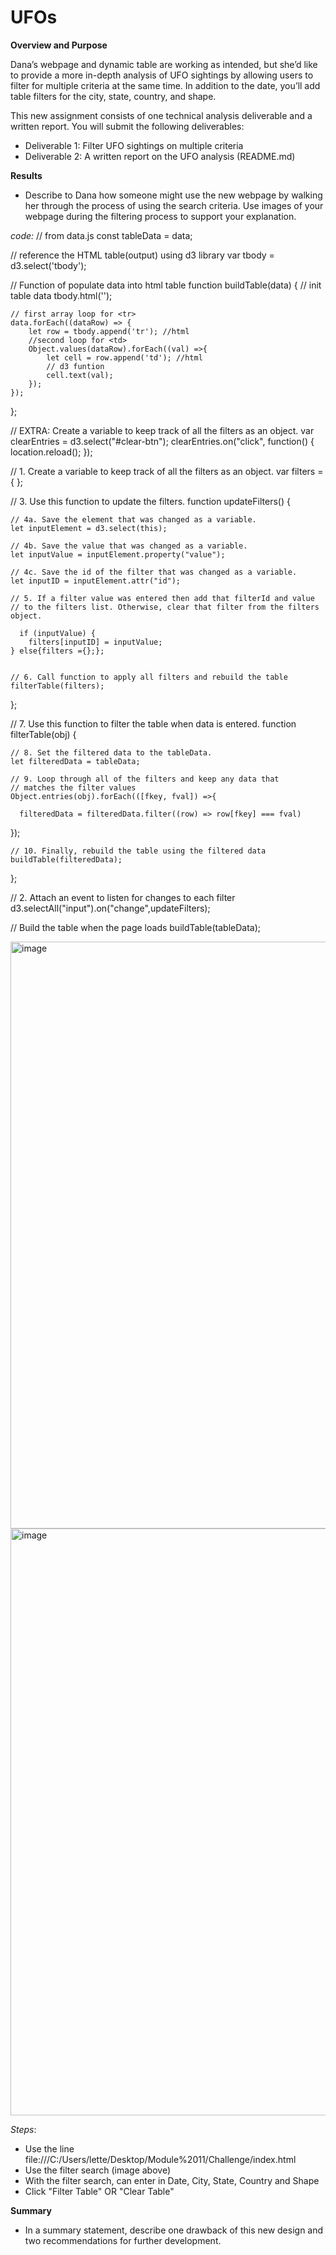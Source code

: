 # UFOs

**Overview and Purpose**

Dana’s webpage and dynamic table are working as intended, but she’d like to provide a more in-depth analysis of UFO sightings by allowing users to filter for multiple criteria at the same time. In addition to the date, you’ll add table filters for the city, state, country, and shape.

This new assignment consists of one technical analysis deliverable and a written report. You will submit the following deliverables:

  * Deliverable 1: Filter UFO sightings on multiple criteria
  * Deliverable 2: A written report on the UFO analysis (README.md)

**Results**
 * Describe to Dana how someone might use the new webpage by walking her through the process of using the search criteria. Use images of your webpage during the filtering process to support your explanation.

_code:_
// from data.js
const tableData = data;

// reference the HTML table(output) using d3 library
var tbody = d3.select('tbody');

// Function of populate data into html table
function buildTable(data) {
    // init table data
    tbody.html('');

    // first array loop for <tr>
    data.forEach((dataRow) => {
        let row = tbody.append('tr'); //html
        //second loop for <td>
        Object.values(dataRow).forEach((val) =>{
            let cell = row.append('td'); //html
            // d3 funtion 
            cell.text(val);
        });
    });

};

// EXTRA: Create a variable to keep track of all the filters as an object.
var clearEntries = d3.select("#clear-btn");
clearEntries.on("click", function() {
  location.reload();
});



// 1. Create a variable to keep track of all the filters as an object.
var filters = {
};

// 3. Use this function to update the filters. 
function updateFilters() {

    // 4a. Save the element that was changed as a variable.
    let inputElement = d3.select(this);

    // 4b. Save the value that was changed as a variable.
    let inputValue = inputElement.property("value");

    // 4c. Save the id of the filter that was changed as a variable.
    let inputID = inputElement.attr("id");
  
    // 5. If a filter value was entered then add that filterId and value
    // to the filters list. Otherwise, clear that filter from the filters object.

      if (inputValue) {
        filters[inputID] = inputValue;
    } else{filters ={};};
  
  
    // 6. Call function to apply all filters and rebuild the table
    filterTable(filters);
};

// 7. Use this function to filter the table when data is entered.
function filterTable(obj) {
  
    // 8. Set the filtered data to the tableData.
    let filteredData = tableData;
  
    // 9. Loop through all of the filters and keep any data that
    // matches the filter values
    Object.entries(obj).forEach(([fkey, fval]) =>{
        
      filteredData = filteredData.filter((row) => row[fkey] === fval)
          

  });
  
    // 10. Finally, rebuild the table using the filtered data
    buildTable(filteredData);
};
  
  // 2. Attach an event to listen for changes to each filter
  d3.selectAll("input").on("change",updateFilters);
  
  // Build the table when the page loads
  buildTable(tableData);
  
<img width="939" alt="image" src="https://user-images.githubusercontent.com/99268646/166502427-d83ec203-3dc1-4be7-b814-cc0db802ba7b.png">

<img width="939" alt="image" src="https://user-images.githubusercontent.com/99268646/166502744-c5998ef7-9ca3-40c3-8def-ab11565c137f.png">

_Steps_: 

 * Use the line file:///C:/Users/lette/Desktop/Module%2011/Challenge/index.html
 * Use the filter search (image above) 
 * With the filter search, can enter in Date, City, State, Country and Shape 
 * Click "Filter Table" OR "Clear Table" 


**Summary**

 *  In a summary statement, describe one drawback of this new design and two recommendations for further development.


